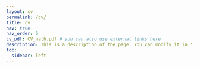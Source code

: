 ```yaml
---
layout: cv
permalink: /cv/
title: cv
nav: true
nav_order: 5
cv_pdf: CV_nath.pdf # you can also use external links here
description: This is a description of the page. You can modify it in '_pages/cv.md'. You can also change or remove the top pdf download button.
toc:
  sidebar: left
---
```

